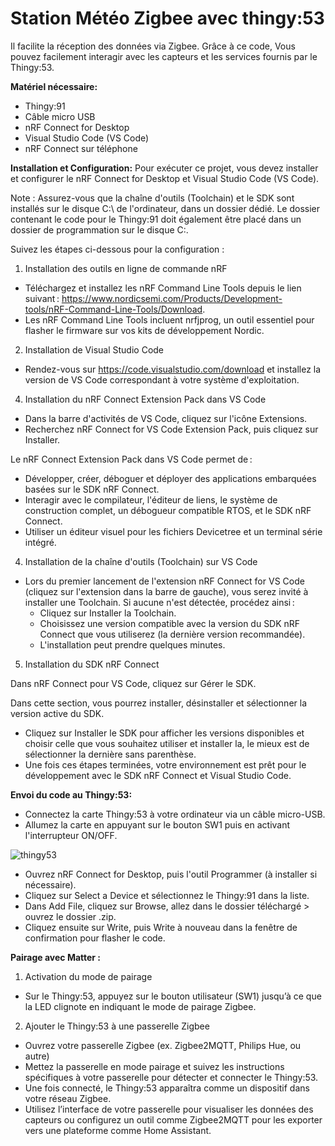 # Station Météo Zigbee avec thingy:53

Il facilite la réception des données via Zigbee. Grâce à ce code, Vous pouvez facilement interagir avec les capteurs et les services fournis par le Thingy:53.

**Matériel nécessaire:**
- Thingy:91
- Câble micro USB
- nRF Connect for Desktop
- Visual Studio Code (VS Code)
- nRF Connect sur téléphone

**Installation et Configuration:**
Pour exécuter ce projet, vous devez installer et configurer le nRF Connect for Desktop et Visual Studio Code (VS Code). 

Note : Assurez-vous que la chaîne d'outils (Toolchain) et le SDK sont installés sur le disque C:\ de l'ordinateur, dans un dossier dédié. Le dossier contenant le code pour le Thingy:91 doit également être placé dans un dossier de programmation sur le disque C:\.

Suivez les étapes ci-dessous pour la configuration :
1. Installation des outils en ligne de commande nRF
  - Téléchargez et installez les nRF Command Line Tools depuis le lien suivant : https://www.nordicsemi.com/Products/Development-tools/nRF-Command-Line-Tools/Download.
  - Les nRF Command Line Tools incluent nrfjprog, un outil essentiel pour flasher le firmware sur vos kits de développement Nordic.

2. Installation de Visual Studio Code
  - Rendez-vous sur https://code.visualstudio.com/download et installez la version de VS Code correspondant à votre système d'exploitation.

4. Installation du nRF Connect Extension Pack dans VS Code
  - Dans la barre d'activités de VS Code, cliquez sur l'icône Extensions.
  - Recherchez nRF Connect for VS Code Extension Pack, puis cliquez sur Installer.

Le nRF Connect Extension Pack dans VS Code permet de :
  - Développer, créer, déboguer et déployer des applications embarquées basées sur le SDK nRF Connect.
  - Interagir avec le compilateur, l'éditeur de liens, le système de construction complet, un débogueur compatible RTOS, et le SDK nRF Connect.
  - Utiliser un éditeur visuel pour les fichiers Devicetree et un terminal série intégré.

4. Installation de la chaîne d'outils (Toolchain) sur VS Code
- Lors du premier lancement de l'extension nRF Connect for VS Code (cliquez sur l'extension dans la barre de gauche), vous serez invité à installer une Toolchain. Si aucune n'est détectée, procédez ainsi :
    - Cliquez sur Installer la Toolchain.
    - Choisissez une version compatible avec la version du SDK nRF Connect que vous utiliserez (la dernière version recommandée).
    - L'installation peut prendre quelques minutes.

5. Installation du SDK nRF Connect

Dans nRF Connect pour VS Code, cliquez sur Gérer le SDK.

Dans cette section, vous pourrez installer, désinstaller et sélectionner la version active du SDK.
- Cliquez sur Installer le SDK pour afficher les versions disponibles et choisir celle que vous souhaitez utiliser et installer la, le mieux est de sélectionner la dernière sans parenthèse.
- Une fois ces étapes terminées, votre environnement est prêt pour le développement avec le SDK nRF Connect et Visual Studio Code.

**Envoi du code au Thingy:53:**
- Connectez la carte Thingy:53 à votre ordinateur via un câble micro-USB.
- Allumez la carte en appuyant sur le bouton SW1 puis en activant l'interrupteur ON/OFF.

![thingy53](https://github.com/user-attachments/assets/3cd97461-9562-450e-85fc-998dda2f8b63)
-  Ouvrez nRF Connect for Desktop, puis l'outil Programmer (à installer si nécessaire).
- Cliquez sur Select a Device et sélectionnez le Thingy:91 dans la liste.
- Dans Add File, cliquez sur Browse, allez dans le dossier téléchargé > ouvrez le dossier .zip.
- Cliquez ensuite sur Write, puis Write à nouveau dans la fenêtre de confirmation pour flasher le code.

**Pairage avec Matter :**
1. Activation du mode de pairage
- Sur le Thingy:53, appuyez sur le bouton utilisateur (SW1) jusqu’à ce que la LED clignote en indiquant le mode de pairage Zigbee.

2. Ajouter le Thingy:53 à une passerelle Zigbee
- Ouvrez votre passerelle Zigbee (ex. Zigbee2MQTT, Philips Hue, ou autre)
- Mettez la passerelle en mode pairage et suivez les instructions spécifiques à votre passerelle pour détecter et connecter le Thingy:53.
- Une fois connecté, le Thingy:53 apparaîtra comme un dispositif dans votre réseau Zigbee.
- Utilisez l’interface de votre passerelle pour visualiser les données des capteurs ou configurez un outil comme Zigbee2MQTT pour les exporter vers une plateforme comme Home Assistant.
